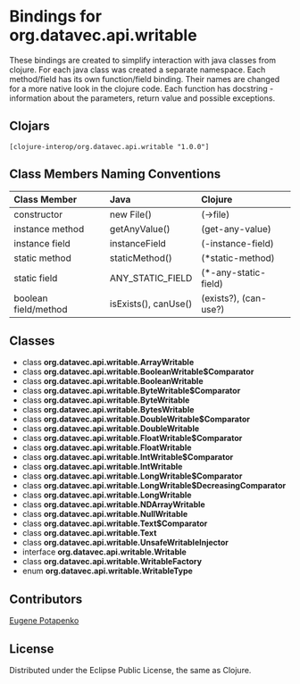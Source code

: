 # Bindings for org.datavec.api.writable

These bindings are created to simplify interaction with java classes from clojure.
For each java class was created a separate namespace.
Each method/field has its own function/field binding.
Their names are changed for a more native look in the clojure code. Each function has docstring - information about the parameters, return value and possible exceptions.

## Clojars

```
[clojure-interop/org.datavec.api.writable "1.0.0"]
```

## Class Members Naming Conventions

| Class Member | Java | Clojure |
|:--|:--|:--|
| constructor | new File() | (->file) |
| instance method | getAnyValue() | (get-any-value) |
| instance field | instanceField | (-instance-field) |
| static method | staticMethod() | (*static-method) |
| static field | ANY_STATIC_FIELD | (*-any-static-field) |
| boolean field/method | isExists(), canUse() | (exists?), (can-use?) |

## Classes

- class **org.datavec.api.writable.ArrayWritable**
- class **org.datavec.api.writable.BooleanWritable$Comparator**
- class **org.datavec.api.writable.BooleanWritable**
- class **org.datavec.api.writable.ByteWritable$Comparator**
- class **org.datavec.api.writable.ByteWritable**
- class **org.datavec.api.writable.BytesWritable**
- class **org.datavec.api.writable.DoubleWritable$Comparator**
- class **org.datavec.api.writable.DoubleWritable**
- class **org.datavec.api.writable.FloatWritable$Comparator**
- class **org.datavec.api.writable.FloatWritable**
- class **org.datavec.api.writable.IntWritable$Comparator**
- class **org.datavec.api.writable.IntWritable**
- class **org.datavec.api.writable.LongWritable$Comparator**
- class **org.datavec.api.writable.LongWritable$DecreasingComparator**
- class **org.datavec.api.writable.LongWritable**
- class **org.datavec.api.writable.NDArrayWritable**
- class **org.datavec.api.writable.NullWritable**
- class **org.datavec.api.writable.Text$Comparator**
- class **org.datavec.api.writable.Text**
- class **org.datavec.api.writable.UnsafeWritableInjector**
- interface **org.datavec.api.writable.Writable**
- class **org.datavec.api.writable.WritableFactory**
- enum **org.datavec.api.writable.WritableType**

## Contributors

[Eugene Potapenko](https://github.com/potapenko/)

## License

Distributed under the Eclipse Public License, the same as Clojure.
